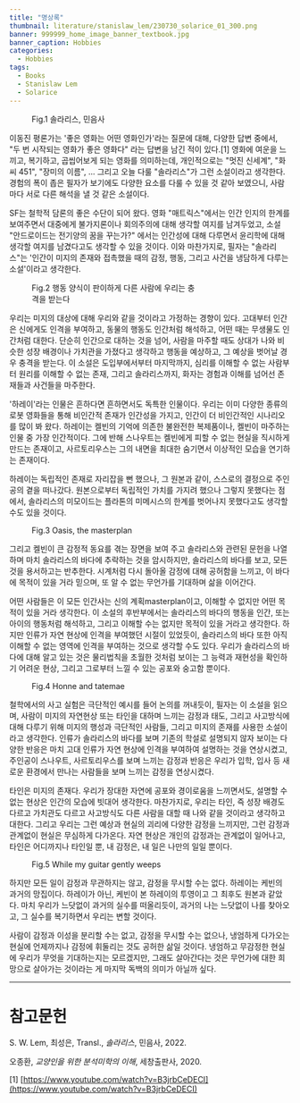 ```yaml
---
title: "명상록"
thumbnail: literature/stanislaw_lem/230730_solarice_01_300.png
banner: 999999_home_image_banner_textbook.jpg
banner_caption: Hobbies
categories:
  - Hobbies
tags:
  - Books
  - Stanislaw Lem
  - Solarice
---
```


<figure class="align-center" style="width: 300px">
  <a href="/assets/images/literature/stanislaw_lem/230730_solarice_00.png">
  <img src="{{ site.url }}{{ site.baseurl }}/assets/images/literature/stanislaw_lem/230730_solarice_01_300.png" alt="">
  </a>
  <figcaption>
  Fig.1 솔라리스, 민음사
  </figcaption>
</figure>

이동진 평론가는 '좋은 영화는 어떤 영화인가'라는 질문에 대해, 다양한 답변 중에서, "두 번 시작되는 영화가 좋은 영화다" 라는 답변을 남긴 적이 있다.[1] 영화에 여운을 느끼고, 복기하고, 곱씹어보게 되는 영화를 의미하는데, 개인적으로는 "멋진 신세계", "화씨 451", "장미의 이름", ... 그리고 오늘 다룰 "솔라리스"가 그런 소설이라고 생각한다. 경험의 폭이 좁은 필자가 보기에도 다양한 요소를 다룰 수 있을 것 같아 보였으니, 사람마다 서로 다른 해석을 낼 것 같은 소설이다.

SF는 철학적 담론의 좋은 수단이 되어 왔다. 영화 "매트릭스"에서는 인간 인지의 한계를 보여주면서 대중에게 불가지론이나 회의주의에 대해 생각할 여지를 남겨두었고, 소설 "안드로이드는 전기양의 꿈을 꾸는가?" 에서는 인간성에 대해 다루면서 윤리학에 대해 생각할 여지를 남겼다고도 생각할 수 있을 것이다. 이와 마찬가지로, 필자는 "솔라리스"는 '인간이 미지의 존재와 접촉했을 때의 감정, 행동, 그리고 사건을 냉담하게 다루는 소설'이라고 생각한다.

<figure class="align-center" style="width: 300px">
  <a href="/assets/images/literature/stanislaw_lem/230730_habitus_00.jpg">
  <img src="{{ site.url }}{{ site.baseurl }}/assets/images/literature/stanislaw_lem/230730_habitus_01_300.jpg" alt="">
  </a>
  <figcaption>
  Fig.2 행동 양식이 판이하게 다른 사람에 우리는 충격을 받는다
  </figcaption>
</figure>

우리는 미지의 대상에 대해 우리와 같을 것이라고 가정하는 경향이 있다. 고대부터 인간은 신에게도 인격을 부여하고, 동물의 행동도 인간처럼 해석하고, 어떤 때는 무생물도 인간처럼 대한다. 단순히 인간으로 대하는 것을 넘어, 사람을 마주할 때도 상대가 나와 비슷한 성장 배경이나 가치관을 가졌다고 생각하고 행동을 예상하고, 그 예상을 벗어날 경우 충격을 받는다. 이 소설은 도입부에서부터 마지막까지, 심리를 이해할 수 없는 사람부터 원리를 이해할 수 없는 존재, 그리고 솔라리스까지, 화자는 경험과 이해를 넘어선 존재들과 사건들을 마주한다.

'하레이'라는 인물은 흔하다면 흔하면서도 독특한 인물이다. 우리는 이미 다양한 종류의 로봇 영화들을 통해 비인간적 존재가 인간성을 가지고, 인간이 더 비인간적인 시나리오를 많이 봐 왔다. 하레이는 켈빈의 기억에 의존한 불완전한 복제품이나, 켈빈이 마주하는 인물 중 가장 인간적이다. 그에 반해 스나우트는 켈빈에게 피할 수 없는 현실을 직시하게 만드는 존재이고, 사르토리우스는 그의 내면을 최대한 숨기면서 이상적인 모습을 연기하는 존재이다.

하레이는 독립적인 존재로 자리잡을 뻔 했으나, 그 원본과 같이, 스스로의 결정으로 주인공의 곁을 떠나갔다. 원본으로부터 독립적인 가치를 가지려 했으나 그렇지 못했다는 점에서, 솔라리스의 미모이드는 플라톤의 미메시스의 한계를 벗어나지 못했다고도 생각할 수도 있을 것이다.

<figure class="align-center" style="width: 300px">
  <a href="/assets/images/literature/stanislaw_lem/230730_masterplan_00.jpg">
  <img src="{{ site.url }}{{ site.baseurl }}/assets/images/literature/stanislaw_lem/230730_masterplan_00.jpg" alt="">
  </a>
  <figcaption>
  Fig.3 Oasis, the masterplan
  </figcaption>
</figure>

그리고 켈빈이 큰 감정적 동요를 겪는 장면을 보여 주고 솔라리스와 관련된 문헌을 나열하며 마치 솔라리스의 바다에 추락하는 것을 암시하지만, 솔라리스의 바다를 보고, 모든 것을 용서하고는 반추한다. 시계처럼 다시 돌아올 감정에 대해 공허함을 느끼고, 이 바다에 목적이 있을 거라 믿으며, 또 알 수 없는 무언가를 기대하며 삶을 이어간다.

어떤 사람들은 이 모든 인간사는 신의 계획masterplan이고, 이해할 수 없지만 어떤 목적이 있을 거라 생각한다. 이 소설의 후반부에서는 솔라리스의 바다의 행동을 인간, 또는 아이의 행동처럼 해석하고, 그리고 이해할 수는 없지만 목적이 있을 거라고 생각한다. 하지만 인류가 자연 현상에 인격을 부여했던 시절이 있었듯이, 솔라리스의 바다 또한 아직 이해할 수 없는 영역에 인격을 부여하는 것으로 생각할 수도 있다. 우리가 솔라리스의 바다에 대해 알고 있는 것은 물리법칙을 초월한 것처럼 보이는 그 능력과 재현성을 확인하기 어려운 현상, 그리고 그로부터 느낄 수 있는 공포와 숭고함 뿐이다.

<figure class="align-center" style="width: 300px">
  <a href="/assets/images/literature/stanislaw_lem/230730_honne_tatemae_00.jpg">
  <img src="{{ site.url }}{{ site.baseurl }}/assets/images/literature/stanislaw_lem/230730_honne_tatemae_01_300.jpg" alt="">
  </a>
  <figcaption>
  Fig.4 Honne and tatemae
  </figcaption>
</figure>

철학에서의 사고 실험은 극단적인 예시를 들어 논의를 꺼내듯이, 필자는 이 소설을 읽으며, 사람이 미지의 자연현상 또는 타인을 대하며 느끼는 감정과 태도, 그리고 사고방식에 대해 다루기 위해 미지의 행성과 극단적인 사람들, 그리고 미지의 존재를 사용한 소설이라고 생각한다. 인류가 솔라리스의 바다를 보며 기존의 학설로 설명되지 않자 보이는 다양한 반응은 마치 고대 인류가 자연 현상에 인격을 부여하여 설명하는 것을 연상시켰고, 주인공이 스나우트, 사르토리우스를 보며 느끼는 감정과 반응은 우리가 입학, 입사 등 새로운 환경에서 만나는 사람들을 보며 느끼는 감정을 연상시켰다.

타인은 미지의 존재다. 우리가 장대한 자연에 공포와 경이로움을 느끼면서도, 설명할 수 없는 현상은 인간의 모습에 빗대어 생각한다. 마찬가지로, 우리는 타인, 즉 성장 배경도 다르고 가치관도 다르고 사고방식도 다른 사람을 대할 때 나와 같을 것이라고 생각하고 대한다. 그리고 우리는 그런 예상과 현실의 괴리에 다양한 감정을 느끼지만, 그런 감정과 관계없이 현실은 무심하게 다가온다. 자연 현상은 개인의 감정과는 관계없이 일어나고, 타인은 어디까지나 타인일 뿐, 내 감정은, 내 일은 나만의 일일 뿐이다.

<figure class="align-center" style="width: 300px">
  <a href="/assets/images/literature/stanislaw_lem/230730_while_my_guitar_00.jpg">
  <img src="{{ site.url }}{{ site.baseurl }}/assets/images/literature/stanislaw_lem/230730_while_my_guitar_01_300.jpg" alt="">
  </a>
  <figcaption>
  Fig.5 While my guitar gently weeps
  </figcaption>
</figure>

하지만 모든 일이 감정과 무관하지는 않고, 감정을 무시할 수는 없다. 하레이는 케빈의 과거의 망집이다. 하레이가 아닌, 케빈이 본 하레이의 투영이고 그 최후도 원본과 같았다. 마치 우리가 느닷없이 과거의 실수를 떠올리듯이, 과거의 나는 느닷없이 나를 찾아오고, 그 실수를 복기하면서 우리는 변할 것이다.

사람이 감정과 이성을 분리할 수는 없고, 감정을 무시할 수는 없으나, 냉엄하게 다가오는 현실에 언제까지나 감정에 휘둘리는 것도 공허한 삶일 것이다. 냉엄하고 무감정한 현실에 우리가 무엇을 기대하는지는 모르겠지만, 그래도 살아간다는 것은 무언가에 대한 희망으로 살아가는 것이라는 게 마지막 독백의 의미가 아닐까 싶다.

---

# 참고문헌

S. W. Lem, 최성은, Transl., *솔라리스*, 민음사, 2022.

오종환, *교양인을 위한 분석미학의 이해*, 세창출판사, 2020.

[1] [https://www.youtube.com/watch?v=B3jrbCeDECI](https://www.youtube.com/watch?v=B3jrbCeDECI)
